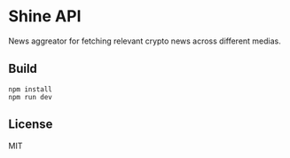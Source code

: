 # Shine API
News aggreator for fetching relevant crypto news across different medias.

## Build
```
npm install
npm run dev
```
## License
MIT